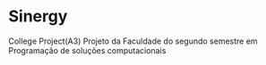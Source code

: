 # Sinergy
College Project(A3)
Projeto da Faculdade do segundo semestre em Programação de soluções computacionais
